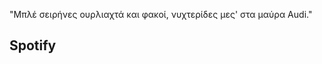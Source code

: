 "Μπλέ σειρήνες ουρλιαχτά και φακοί, νυχτερίδες μες' στα μαύρα Audi."
##  Spotify
<a href="https://open.spotify.com/playlist/1VOrAbio3g4d6BDv0um7GB?si=8d2a08ca82834323" target="_blank" rel="noopener noreferrer"></a>


